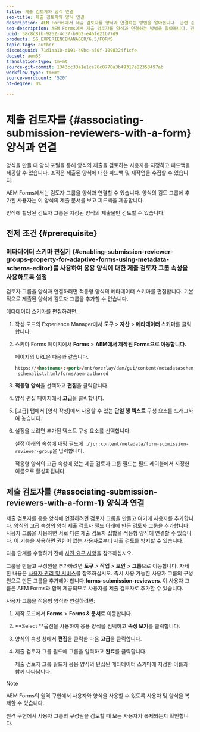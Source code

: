 ```yaml
---
title: 제출 검토자와 양식 연결
seo-title: 제출 검토자와 양식 연결
description: AEM Forms에서 제출 검토자를 양식과 연결하는 방법을 알아봅니다. 관련 검토자는 양식 포털을 통해 제출된 양식을 검토합니다.
seo-description: AEM Forms에서 제출 검토자를 양식과 연결하는 방법을 알아봅니다. 관련 검토자는 양식 포털을 통해 제출된 양식을 검토합니다.
uuid: 58c8c8fb-9262-4c37-b9b2-e46fe21b77d9
products: SG_EXPERIENCEMANAGER/6.5/FORMS
topic-tags: author
discoiquuid: 71d1aa10-d191-49bc-a50f-1098324f1cfe
docset: aem65
translation-type: tm+mt
source-git-commit: 1343cc33a1e1ce26c0770a3b49317e82353497ab
workflow-type: tm+mt
source-wordcount: '520'
ht-degree: 0%

---
```



# 제출 검토자를 {#associating-submission-reviewers-with-a-form} 양식과 연결

양식을 만들 때 양식 포털을 통해 양식의 제출을 검토하는 사용자를 지정하고 피드백을 제공할 수 있습니다. 조직은 제출된 양식에 대한 피드백 및 재작업을 수집할 수 있습니다.

AEM Forms에서는 검토자 그룹을 양식과 연결할 수 있습니다. 양식의 검토 그룹에 추가된 사용자는 이 양식의 제출 문서를 보고 피드백을 제공합니다.

양식에 할당된 검토자 그룹은 지정된 양식의 제출물만 검토할 수 있습니다.

## 전제 조건 {#prerequisite}

### 메타데이터 스키마 편집기 {#enabling-submission-reviewer-groups-property-for-adaptive-forms-using-metadata-schema-editor}를 사용하여 응용 양식에 대한 제출 검토자 그룹 속성을 사용하도록 설정

검토자 그룹을 양식과 연결하려면 적응형 양식의 메타데이터 스키마를 편집합니다. 기본적으로 제출된 양식에 검토자 그룹을 추가할 수 없습니다.

메타데이터 스키마를 편집하려면:

1. 작성 모드의 Experience Manager에서 **도구** > **자산** > **메타데이터 스키마**&#x200B;를 클릭합니다.
1. 스키마 Forms 페이지에서 **Forms** > **AEM에서 제작된 Forms으로 이동합니다.**

   페이지의 URL은 다음과 같습니다.

   ```html
   https://<hostname>:<port>/mnt/overlay/dam/gui/content/metadataschemaeditor/
    schemalist.html/forms/aem-authored
   ```

1. **적응형 양식**&#x200B;을 선택하고 **편집**&#x200B;을 클릭합니다.
1. 양식 편집 페이지에서 **고급**&#x200B;을 클릭합니다.
1. [고급] 탭에서 [양식 작성]에서 사용할 수 있는 **단일 행 텍스트** 구성 요소를 드래그하여 놓습니다.
1. 설정을 보려면 추가된 텍스트 구성 요소를 선택합니다.

   설정 아래의 속성에 매핑 필드에 `./jcr:content/metadata/form-submission-reviewer-group`을 입력합니다.

   적응형 양식의 고급 속성에 있는 제출 검토자 그룹 필드는 필드 레이블에서 지정한 이름으로 활성화됩니다.

## 제출 검토자를 {#associating-submission-reviewers-with-a-form-1} 양식과 연결

제출 검토자를 응용 양식에 연결하려면 검토자 그룹을 만들고 여기에 사용자를 추가합니다. 양식의 고급 속성의 양식 제출 검토자 필드 아래에 만든 검토자 그룹을 추가합니다.
사용자 그룹을 사용하면 서로 다른 제출 검토자 집합을 적응형 양식에 연결할 수 있습니다. 이 기능을 사용하면 권한이 없는 사용자로부터 제출 검토를 방지할 수 있습니다.

다음 단계를 수행하기 전에 [사전 요구 사항](../../forms/using/adding-reviewers-form.md#prerequisite)을 참조하십시오.

그룹을 만들고 구성원을 추가하려면 **도구** > **작업** > **보안** > **그룹**으로 이동합니다.
자세한 내용은 [사용자 관리 및 서비스](/help/sites-administering/security.md)를 참조하십시오.
즉시 사용 가능한 사용자 그룹의 구성원으로 만든 그룹을 추가해야 합니다.**forms-submission-reviewers**. 이 사용자 그룹은 AEM Forms과 함께 제공되므로 사용자를 제출 검토자로 추가할 수 있습니다.

사용자 그룹을 적응형 양식과 연결하려면:

1. 제작 모드에서 **Forms** > **Forms &amp; 문서**&#x200B;로 이동합니다.
1. **Select **옵션을 사용하여 응용 양식을 선택하고 **속성 보기**&#x200B;를 클릭합니다.
1. 양식의 속성 창에서 **편집**&#x200B;을 클릭한 다음 **고급**&#x200B;을 클릭합니다.
1. 제출 검토자 그룹 필드에 그룹을 입력하고 **완료**&#x200B;를 클릭합니다.

   제출 검토자 그룹 필드가 응용 양식의 편집된 메타데이터 스키마에 지정한 이름과 함께 나타납니다.

>[!NOTE]
>
>AEM Forms의 원격 구현에서 사용자와 양식을 사용할 수 있도록 사용자 및 양식을 복제할 수 있습니다.
>
>원격 구현에서 사용자 그룹의 구성원을 검토할 때 모든 사용자가 복제되는지 확인합니다.


